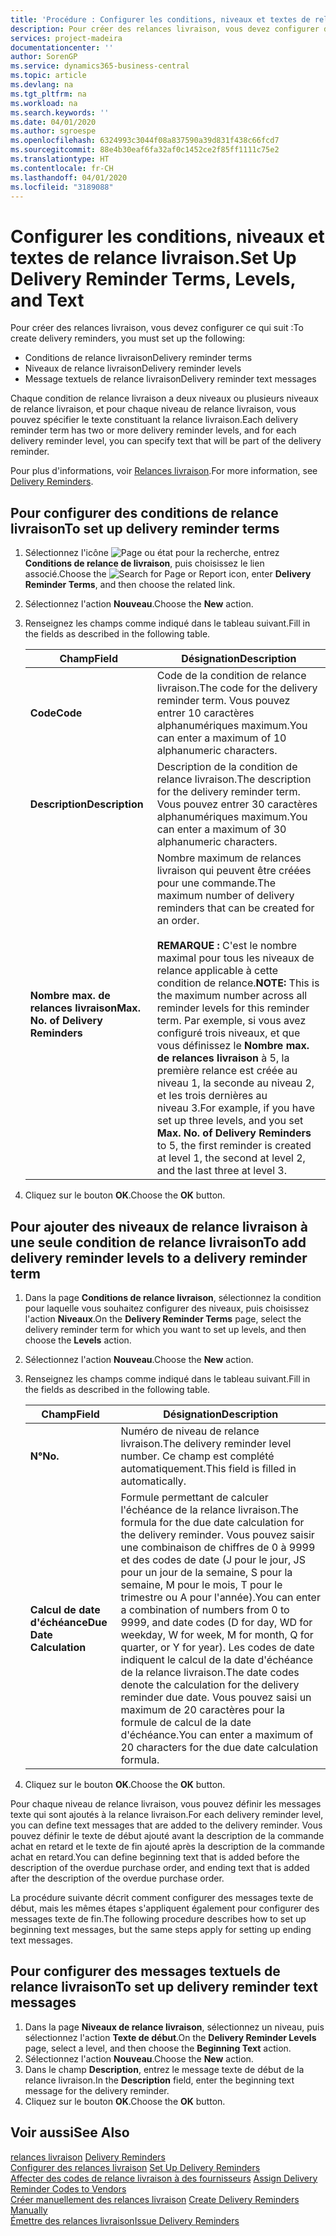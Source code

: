 ```yaml
---
title: 'Procédure : Configurer les conditions, niveaux et textes de relance livraison.'
description: Pour créer des relances livraison, vous devez configurer des conditions de relance livraison, des niveaux de relance livraison et des textes de relance livraison. messages
services: project-madeira
documentationcenter: ''
author: SorenGP
ms.service: dynamics365-business-central
ms.topic: article
ms.devlang: na
ms.tgt_pltfrm: na
ms.workload: na
ms.search.keywords: ''
ms.date: 04/01/2020
ms.author: sgroespe
ms.openlocfilehash: 6324993c3044f08a837590a39d831f438c66fcd7
ms.sourcegitcommit: 88e4b30eaf6fa32af0c1452ce2f85ff1111c75e2
ms.translationtype: HT
ms.contentlocale: fr-CH
ms.lasthandoff: 04/01/2020
ms.locfileid: "3189088"
---
```

# <a name="set-up-delivery-reminder-terms-levels-and-text"></a><span data-ttu-id="0576e-104">Configurer les conditions, niveaux et textes de relance livraison.</span><span class="sxs-lookup"><span data-stu-id="0576e-104">Set Up Delivery Reminder Terms, Levels, and Text</span></span>
<span data-ttu-id="0576e-105">Pour créer des relances livraison, vous devez configurer ce qui suit :</span><span class="sxs-lookup"><span data-stu-id="0576e-105">To create delivery reminders, you must set up the following:</span></span>  

- <span data-ttu-id="0576e-106">Conditions de relance livraison</span><span class="sxs-lookup"><span data-stu-id="0576e-106">Delivery reminder terms</span></span>  
- <span data-ttu-id="0576e-107">Niveaux de relance livraison</span><span class="sxs-lookup"><span data-stu-id="0576e-107">Delivery reminder levels</span></span>  
- <span data-ttu-id="0576e-108">Message textuels de relance livraison</span><span class="sxs-lookup"><span data-stu-id="0576e-108">Delivery reminder text messages</span></span>  

<span data-ttu-id="0576e-109">Chaque condition de relance livraison a deux niveaux ou plusieurs niveaux de relance livraison, et pour chaque niveau de relance livraison, vous pouvez spécifier le texte constituant la relance livraison.</span><span class="sxs-lookup"><span data-stu-id="0576e-109">Each delivery reminder term has two or more delivery reminder levels, and for each delivery reminder level, you can specify text that will be part of the delivery reminder.</span></span>  

<span data-ttu-id="0576e-110">Pour plus d'informations, voir [Relances livraison](delivery-reminders.md).</span><span class="sxs-lookup"><span data-stu-id="0576e-110">For more information, see [Delivery Reminders](delivery-reminders.md).</span></span>  

## <a name="to-set-up-delivery-reminder-terms"></a><span data-ttu-id="0576e-111">Pour configurer des conditions de relance livraison</span><span class="sxs-lookup"><span data-stu-id="0576e-111">To set up delivery reminder terms</span></span>  

1.  <span data-ttu-id="0576e-112">Sélectionnez l'icône ![Page ou état pour la recherche](../../media/ui-search/search_small.png "Icône Page ou état pour la recherche"), entrez **Conditions de relance de livraison**, puis choisissez le lien associé.</span><span class="sxs-lookup"><span data-stu-id="0576e-112">Choose the ![Search for Page or Report](../../media/ui-search/search_small.png "Search for Page or Report icon") icon, enter **Delivery Reminder Terms**, and then choose the related link.</span></span>  
2.  <span data-ttu-id="0576e-113">Sélectionnez l'action **Nouveau**.</span><span class="sxs-lookup"><span data-stu-id="0576e-113">Choose the **New** action.</span></span>  
3.  <span data-ttu-id="0576e-114">Renseignez les champs comme indiqué dans le tableau suivant.</span><span class="sxs-lookup"><span data-stu-id="0576e-114">Fill in the fields as described in the following table.</span></span>  

    |<span data-ttu-id="0576e-115">Champ</span><span class="sxs-lookup"><span data-stu-id="0576e-115">Field</span></span>|<span data-ttu-id="0576e-116">Désignation</span><span class="sxs-lookup"><span data-stu-id="0576e-116">Description</span></span>|  
    |---------------------------------|---------------------------------------|  
    |<span data-ttu-id="0576e-117">**Code**</span><span class="sxs-lookup"><span data-stu-id="0576e-117">**Code**</span></span>|<span data-ttu-id="0576e-118">Code de la condition de relance livraison.</span><span class="sxs-lookup"><span data-stu-id="0576e-118">The code for the delivery reminder term.</span></span> <span data-ttu-id="0576e-119">Vous pouvez entrer 10 caractères alphanumériques maximum.</span><span class="sxs-lookup"><span data-stu-id="0576e-119">You can enter a maximum of 10 alphanumeric characters.</span></span>|  
    |<span data-ttu-id="0576e-120">**Description**</span><span class="sxs-lookup"><span data-stu-id="0576e-120">**Description**</span></span>|<span data-ttu-id="0576e-121">Description de la condition de relance livraison.</span><span class="sxs-lookup"><span data-stu-id="0576e-121">The description for the delivery reminder term.</span></span> <span data-ttu-id="0576e-122">Vous pouvez entrer 30 caractères alphanumériques maximum.</span><span class="sxs-lookup"><span data-stu-id="0576e-122">You can enter a maximum of 30 alphanumeric characters.</span></span>|  
    |<span data-ttu-id="0576e-123">**Nombre max. de relances livraison**</span><span class="sxs-lookup"><span data-stu-id="0576e-123">**Max. No. of Delivery Reminders**</span></span>|<span data-ttu-id="0576e-124">Nombre maximum de relances livraison qui peuvent être créées pour une commande.</span><span class="sxs-lookup"><span data-stu-id="0576e-124">The maximum number of delivery reminders that can be created for an order.</span></span><br /><br /> <span data-ttu-id="0576e-125">**REMARQUE :** C'est le nombre maximal pour tous les niveaux de relance applicable à cette condition de relance.</span><span class="sxs-lookup"><span data-stu-id="0576e-125">**NOTE:** This is the maximum number across all reminder levels for this reminder term.</span></span> <span data-ttu-id="0576e-126">Par exemple, si vous avez configuré trois niveaux, et que vous définissez le **Nombre max. de relances livraison** à 5, la première relance est créée au niveau 1, la seconde au niveau 2, et les trois dernières au niveau 3.</span><span class="sxs-lookup"><span data-stu-id="0576e-126">For example, if you have set up three levels, and you set **Max. No. of Delivery Reminders** to 5, the first reminder is created at level 1, the second at level 2, and the last three at level 3.</span></span>|  

4.  <span data-ttu-id="0576e-127">Cliquez sur le bouton **OK**.</span><span class="sxs-lookup"><span data-stu-id="0576e-127">Choose the **OK** button.</span></span>  

## <a name="to-add-delivery-reminder-levels-to-a-delivery-reminder-term"></a><span data-ttu-id="0576e-128">Pour ajouter des niveaux de relance livraison à une seule condition de relance livraison</span><span class="sxs-lookup"><span data-stu-id="0576e-128">To add delivery reminder levels to a delivery reminder term</span></span>  

1.  <span data-ttu-id="0576e-129">Dans la page **Conditions de relance livraison**, sélectionnez la condition pour laquelle vous souhaitez configurer des niveaux, puis choisissez l'action **Niveaux**.</span><span class="sxs-lookup"><span data-stu-id="0576e-129">On the **Delivery Reminder Terms** page, select the delivery reminder term for which you want to set up levels, and then choose the **Levels** action.</span></span>  
2.  <span data-ttu-id="0576e-130">Sélectionnez l'action **Nouveau**.</span><span class="sxs-lookup"><span data-stu-id="0576e-130">Choose the **New** action.</span></span>  
3.  <span data-ttu-id="0576e-131">Renseignez les champs comme indiqué dans le tableau suivant.</span><span class="sxs-lookup"><span data-stu-id="0576e-131">Fill in the fields as described in the following table.</span></span>  

    |<span data-ttu-id="0576e-132">Champ</span><span class="sxs-lookup"><span data-stu-id="0576e-132">Field</span></span>|<span data-ttu-id="0576e-133">Désignation</span><span class="sxs-lookup"><span data-stu-id="0576e-133">Description</span></span>|  
    |---------------------------------|---------------------------------------|  
    |<span data-ttu-id="0576e-134">**N°**</span><span class="sxs-lookup"><span data-stu-id="0576e-134">**No.**</span></span>|<span data-ttu-id="0576e-135">Numéro de niveau de relance livraison.</span><span class="sxs-lookup"><span data-stu-id="0576e-135">The delivery reminder level number.</span></span> <span data-ttu-id="0576e-136">Ce champ est complété automatiquement.</span><span class="sxs-lookup"><span data-stu-id="0576e-136">This field is filled in automatically.</span></span>|  
    |<span data-ttu-id="0576e-137">**Calcul de date d'échéance**</span><span class="sxs-lookup"><span data-stu-id="0576e-137">**Due Date Calculation**</span></span>|<span data-ttu-id="0576e-138">Formule permettant de calculer l'échéance de la relance livraison.</span><span class="sxs-lookup"><span data-stu-id="0576e-138">The formula for the due date calculation for the delivery reminder.</span></span> <span data-ttu-id="0576e-139">Vous pouvez saisir une combinaison de chiffres de 0 à 9999 et des codes de date (J pour le jour, JS pour un jour de la semaine, S pour la semaine, M pour le mois, T pour le trimestre ou A pour l'année).</span><span class="sxs-lookup"><span data-stu-id="0576e-139">You can enter a combination of numbers from 0 to 9999, and date codes (D for day, WD for weekday, W for week, M for month, Q for quarter, or Y for year).</span></span> <span data-ttu-id="0576e-140">Les codes de date indiquent le calcul de la date d'échéance de la relance livraison.</span><span class="sxs-lookup"><span data-stu-id="0576e-140">The date codes denote the calculation for the delivery reminder due date.</span></span> <span data-ttu-id="0576e-141">Vous pouvez saisi un maximum de 20 caractères pour la formule de calcul de la date d'échéance.</span><span class="sxs-lookup"><span data-stu-id="0576e-141">You can enter a maximum of 20 characters for the due date calculation formula.</span></span>|  

4.  <span data-ttu-id="0576e-142">Cliquez sur le bouton **OK**.</span><span class="sxs-lookup"><span data-stu-id="0576e-142">Choose the **OK** button.</span></span>  

<span data-ttu-id="0576e-143">Pour chaque niveau de relance livraison, vous pouvez définir les messages texte qui sont ajoutés à la relance livraison.</span><span class="sxs-lookup"><span data-stu-id="0576e-143">For each delivery reminder level, you can define text messages that are added to the delivery reminder.</span></span> <span data-ttu-id="0576e-144">Vous pouvez définir le texte de début ajouté avant la description de la commande achat en retard et le texte de fin ajouté après la description de la commande achat en retard.</span><span class="sxs-lookup"><span data-stu-id="0576e-144">You can define beginning text that is added before the description of the overdue purchase order, and ending text that is added after the description of the overdue purchase order.</span></span>  

<span data-ttu-id="0576e-145">La procédure suivante décrit comment configurer des messages texte de début, mais les mêmes étapes s'appliquent également pour configurer des messages texte de fin.</span><span class="sxs-lookup"><span data-stu-id="0576e-145">The following procedure describes how to set up beginning text messages, but the same steps apply for setting up ending text messages.</span></span>  

## <a name="to-set-up-delivery-reminder-text-messages"></a><span data-ttu-id="0576e-146">Pour configurer des messages textuels de relance livraison</span><span class="sxs-lookup"><span data-stu-id="0576e-146">To set up delivery reminder text messages</span></span>  

1.  <span data-ttu-id="0576e-147">Dans la page **Niveaux de relance livraison**, sélectionnez un niveau, puis sélectionnez l'action **Texte de début**.</span><span class="sxs-lookup"><span data-stu-id="0576e-147">On the **Delivery Reminder Levels** page, select a level, and then choose the **Beginning Text** action.</span></span>  
2.  <span data-ttu-id="0576e-148">Sélectionnez l'action **Nouveau**.</span><span class="sxs-lookup"><span data-stu-id="0576e-148">Choose the **New** action.</span></span>  
3.  <span data-ttu-id="0576e-149">Dans le champ **Description**, entrez le message texte de début de la relance livraison.</span><span class="sxs-lookup"><span data-stu-id="0576e-149">In the **Description** field, enter the beginning text message for the delivery reminder.</span></span>  
4.  <span data-ttu-id="0576e-150">Cliquez sur le bouton **OK**.</span><span class="sxs-lookup"><span data-stu-id="0576e-150">Choose the **OK** button.</span></span>  

## <a name="see-also"></a><span data-ttu-id="0576e-151">Voir aussi</span><span class="sxs-lookup"><span data-stu-id="0576e-151">See Also</span></span>  
 <span data-ttu-id="0576e-152">[relances livraison](delivery-reminders.md) </span><span class="sxs-lookup"><span data-stu-id="0576e-152">[Delivery Reminders](delivery-reminders.md) </span></span>  
 <span data-ttu-id="0576e-153">[Configurer des relances livraison](how-to-set-up-delivery-reminders.md) </span><span class="sxs-lookup"><span data-stu-id="0576e-153">[Set Up Delivery Reminders](how-to-set-up-delivery-reminders.md) </span></span>  
 <span data-ttu-id="0576e-154">[Affecter des codes de relance livraison à des fournisseurs](how-to-assign-delivery-reminder-codes-to-vendors.md) </span><span class="sxs-lookup"><span data-stu-id="0576e-154">[Assign Delivery Reminder Codes to Vendors](how-to-assign-delivery-reminder-codes-to-vendors.md) </span></span>  
 <span data-ttu-id="0576e-155">[Créer manuellement des relances livraison](how-to-create-delivery-reminders-manually.md) </span><span class="sxs-lookup"><span data-stu-id="0576e-155">[Create Delivery Reminders Manually](how-to-create-delivery-reminders-manually.md) </span></span>  
 [<span data-ttu-id="0576e-156">Émettre des relances livraison</span><span class="sxs-lookup"><span data-stu-id="0576e-156">Issue Delivery Reminders</span></span>](how-to-issue-delivery-reminders.md)
